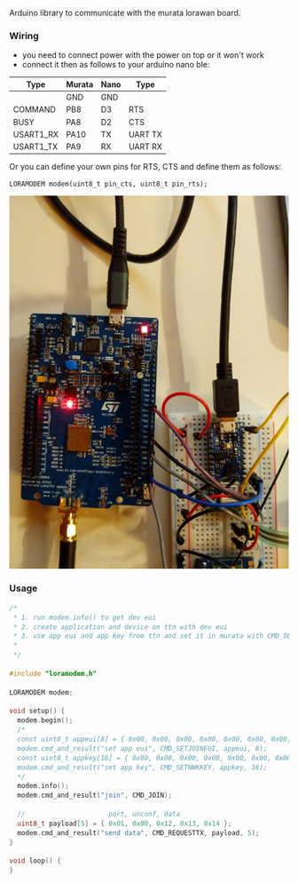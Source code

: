 Arduino library to communicate with the murata lorawan board.

### Wiring
- you need to connect power with the power on top or it won't work
- connect it then as follows to your arduino nano ble:

| Type      | Murata | Nano     | Type      |
| --------- | ------ | -------- | --------- |
|           | GND    | GND      |           |
| COMMAND   | PB8    | D3       | RTS       |
| BUSY      | PA8    | D2       | CTS       |
| USART1_RX | PA10   | TX       | UART TX   |
| USART1_TX | PA9    | RX       | UART RX   |

Or you can define your own pins for RTS, CTS and define them as follows:
```
LORAMODEM modem(uint8_t pin_cts, uint8_t pin_rts);
```

![wiring](images/wiring.jpg "example of wiring")

### Usage
```cpp
/*
 * 1. run modem.info() to get dev eui
 * 2. create application and device on ttn with dev eui
 * 3. use app eui and app key from ttn and set it in murata with CMD_SETJOINEUI, CMD_SETNWKKEY
 *
 */

#include "loramodem.h"

LORAMODEM modem;

void setup() {
  modem.begin();
  /*
  const uint8_t appeui[8] = { 0x00, 0x00, 0x00, 0x00, 0x00, 0x00, 0x00, 0x00 };
  modem.cmd_and_result("set app eui", CMD_SETJOINEUI, appeui, 8);
  const uint8_t appkey[16] = { 0x00, 0x00, 0x00, 0x00, 0x00, 0x00, 0x00, 0x00, 0x00, 0x00, 0x00, 0x00, 0x00, 0x00, 0x00, 0x00 };
  modem.cmd_and_result("set app key", CMD_SETNWKKEY, appkey, 16);
  */
  modem.info();
  modem.cmd_and_result("join", CMD_JOIN);

  //                     port, unconf, data
  uint8_t payload[5] = { 0x01, 0x00, 0x12, 0x13, 0x14 };
  modem.cmd_and_result("send data", CMD_REQUESTTX, payload, 5);
}

void loop() {
}
```
